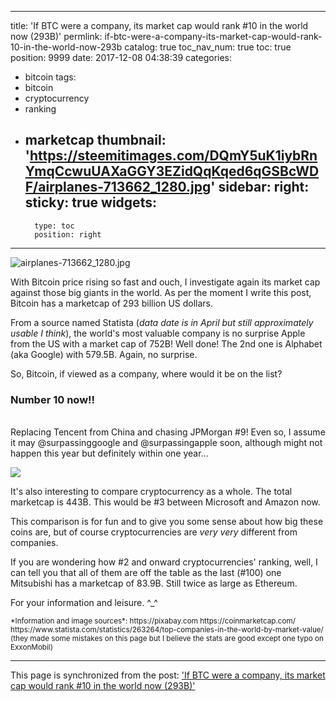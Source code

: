 
---
title: 'If BTC were a company, its market cap would rank #10 in the world now (293B)'
permlink: if-btc-were-a-company-its-market-cap-would-rank-10-in-the-world-now-293b
catalog: true
toc_nav_num: true
toc: true
position: 9999
date: 2017-12-08 04:38:39
categories:
- bitcoin
tags:
- bitcoin
- cryptocurrency
- ranking
- marketcap
thumbnail: 'https://steemitimages.com/DQmY5uK1iybRnYmqCcwuUAXaGGY3EZidQqKqed6qGSBcWDF/airplanes-713662_1280.jpg'
sidebar:
    right:
        sticky: true
widgets:
    -
        type: toc
        position: right
---


![airplanes-713662_1280.jpg](https://steemitimages.com/DQmY5uK1iybRnYmqCcwuUAXaGGY3EZidQqKqed6qGSBcWDF/airplanes-713662_1280.jpg)

With Bitcoin price rising so fast and ouch, I investigate again its market cap against those big giants in the world. As per the moment I write this post, Bitcoin has a marketcap of 293 billion US dollars.

From a source named Statista (*data date is in April but still approximately usable I think*), the world's most valuable company is no surprise Apple from the US with a market cap of 752B! Well done! The 2nd one is Alphabet (aka Google) with 579.5B. Again, no surprise.

So, Bitcoin, if viewed as a company, where would it be on the list?

### Number 10 now!!

<br>Replacing Tencent from China and chasing JPMorgan #9! Even so, I assume it may @surpassinggoogle and @surpassingapple soon, although might not happen this year but definitely within one year...

![](https://steemitimages.com/DQmQhRpyipEY82gqhuE6uuA3nuQMjaLXuyRnG7sh661aWQ4/image.png)

It's also interesting to compare cryptocurrency as a whole. The total marketcap is 443B. This would be #3 between Microsoft and Amazon now. 

This comparison is for fun and to give you some sense about how big these coins are, but of course cryptocurrencies are *very very* different from companies.

If you are wondering how #2 and onward cryptocurrencies' ranking, well, I can tell you that all of them are off the table as the last (#100) one Mitsubishi has a marketcap of 83.9B. Still twice as large as Ethereum.

For your information and leisure. ^_^

<sub>
*Information and image sources*:
https://pixabay.com
https://coinmarketcap.com/
https://www.statista.com/statistics/263264/top-companies-in-the-world-by-market-value/ (they made some mistakes on this page but I believe the stats are good except one typo on ExxonMobil)

</sub>

- - -

This page is synchronized from the post: ['If BTC were a company, its market cap would rank #10 in the world now (293B)'](https://steemit.com/@deanliu/if-btc-were-a-company-its-market-cap-would-rank-10-in-the-world-now-293b)

